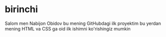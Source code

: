 # birinchi
Salom men Nabijon Obidov bu mening GitHubdagi ilk proyektim bu yerdan mening HTML va CSS ga oid ilk ishimni ko'rishingiz mumkin
